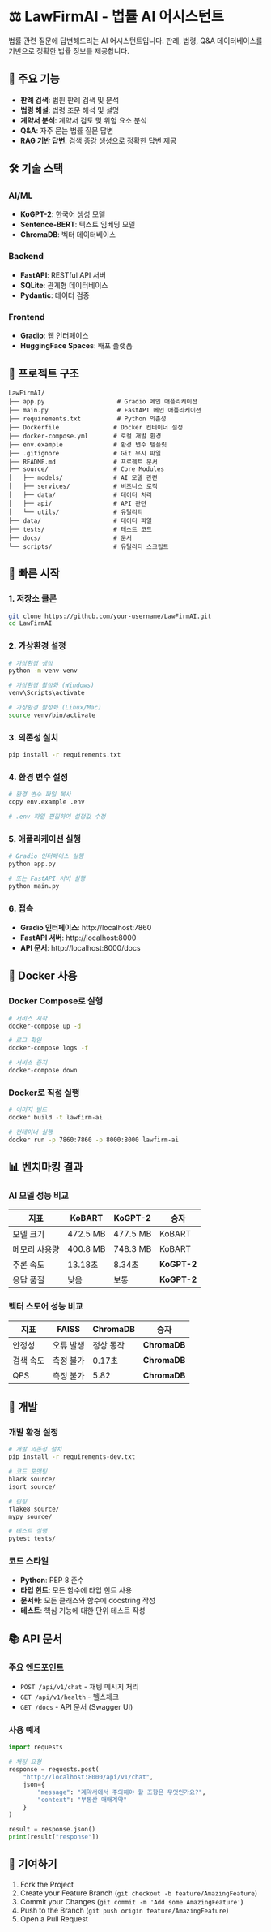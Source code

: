 # ⚖️ LawFirmAI - 법률 AI 어시스턴트

법률 관련 질문에 답변해드리는 AI 어시스턴트입니다. 판례, 법령, Q&A 데이터베이스를 기반으로 정확한 법률 정보를 제공합니다.

## 🚀 주요 기능

- **판례 검색**: 법원 판례 검색 및 분석
- **법령 해설**: 법령 조문 해석 및 설명  
- **계약서 분석**: 계약서 검토 및 위험 요소 분석
- **Q&A**: 자주 묻는 법률 질문 답변
- **RAG 기반 답변**: 검색 증강 생성으로 정확한 답변 제공

## 🛠️ 기술 스택

### AI/ML
- **KoGPT-2**: 한국어 생성 모델
- **Sentence-BERT**: 텍스트 임베딩 모델
- **ChromaDB**: 벡터 데이터베이스

### Backend
- **FastAPI**: RESTful API 서버
- **SQLite**: 관계형 데이터베이스
- **Pydantic**: 데이터 검증

### Frontend
- **Gradio**: 웹 인터페이스
- **HuggingFace Spaces**: 배포 플랫폼

## 📁 프로젝트 구조

```
LawFirmAI/
├── app.py                    # Gradio 메인 애플리케이션
├── main.py                   # FastAPI 메인 애플리케이션
├── requirements.txt          # Python 의존성
├── Dockerfile               # Docker 컨테이너 설정
├── docker-compose.yml       # 로컬 개발 환경
├── env.example              # 환경 변수 템플릿
├── .gitignore               # Git 무시 파일
├── README.md                # 프로젝트 문서
├── source/                  # Core Modules
│   ├── models/              # AI 모델 관련
│   ├── services/            # 비즈니스 로직
│   ├── data/                # 데이터 처리
│   ├── api/                 # API 관련
│   └── utils/               # 유틸리티
├── data/                    # 데이터 파일
├── tests/                   # 테스트 코드
├── docs/                    # 문서
└── scripts/                 # 유틸리티 스크립트
```

## 🚀 빠른 시작

### 1. 저장소 클론

```bash
git clone https://github.com/your-username/LawFirmAI.git
cd LawFirmAI
```

### 2. 가상환경 설정

```bash
# 가상환경 생성
python -m venv venv

# 가상환경 활성화 (Windows)
venv\Scripts\activate

# 가상환경 활성화 (Linux/Mac)
source venv/bin/activate
```

### 3. 의존성 설치

```bash
pip install -r requirements.txt
```

### 4. 환경 변수 설정

```bash
# 환경 변수 파일 복사
copy env.example .env

# .env 파일 편집하여 설정값 수정
```

### 5. 애플리케이션 실행

```bash
# Gradio 인터페이스 실행
python app.py

# 또는 FastAPI 서버 실행
python main.py
```

### 6. 접속

- **Gradio 인터페이스**: http://localhost:7860
- **FastAPI 서버**: http://localhost:8000
- **API 문서**: http://localhost:8000/docs

## 🐳 Docker 사용

### Docker Compose로 실행

```bash
# 서비스 시작
docker-compose up -d

# 로그 확인
docker-compose logs -f

# 서비스 중지
docker-compose down
```

### Docker로 직접 실행

```bash
# 이미지 빌드
docker build -t lawfirm-ai .

# 컨테이너 실행
docker run -p 7860:7860 -p 8000:8000 lawfirm-ai
```

## 📊 벤치마킹 결과

### AI 모델 성능 비교

| 지표 | KoBART | KoGPT-2 | 승자 |
|------|--------|---------|------|
| 모델 크기 | 472.5 MB | 477.5 MB | KoBART |
| 메모리 사용량 | 400.8 MB | 748.3 MB | KoBART |
| 추론 속도 | 13.18초 | 8.34초 | **KoGPT-2** |
| 응답 품질 | 낮음 | 보통 | **KoGPT-2** |

### 벡터 스토어 성능 비교

| 지표 | FAISS | ChromaDB | 승자 |
|------|-------|----------|------|
| 안정성 | 오류 발생 | 정상 동작 | **ChromaDB** |
| 검색 속도 | 측정 불가 | 0.17초 | **ChromaDB** |
| QPS | 측정 불가 | 5.82 | **ChromaDB** |

## 🔧 개발

### 개발 환경 설정

```bash
# 개발 의존성 설치
pip install -r requirements-dev.txt

# 코드 포맷팅
black source/
isort source/

# 린팅
flake8 source/
mypy source/

# 테스트 실행
pytest tests/
```

### 코드 스타일

- **Python**: PEP 8 준수
- **타입 힌트**: 모든 함수에 타입 힌트 사용
- **문서화**: 모든 클래스와 함수에 docstring 작성
- **테스트**: 핵심 기능에 대한 단위 테스트 작성

## 📚 API 문서

### 주요 엔드포인트

- `POST /api/v1/chat` - 채팅 메시지 처리
- `GET /api/v1/health` - 헬스체크
- `GET /docs` - API 문서 (Swagger UI)

### 사용 예제

```python
import requests

# 채팅 요청
response = requests.post(
    "http://localhost:8000/api/v1/chat",
    json={
        "message": "계약서에서 주의해야 할 조항은 무엇인가요?",
        "context": "부동산 매매계약"
    }
)

result = response.json()
print(result["response"])
```

## 🤝 기여하기

1. Fork the Project
2. Create your Feature Branch (`git checkout -b feature/AmazingFeature`)
3. Commit your Changes (`git commit -m 'Add some AmazingFeature'`)
4. Push to the Branch (`git push origin feature/AmazingFeature`)
5. Open a Pull Request
